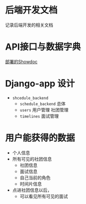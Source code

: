 # 后端开发文档

记录后端开发的相关文档

# API接口与数据字典

[部署的Showdoc](http://fkynjyq.com:10000)

# Django-app 设计

- `shcedule_backend`
  - `schedule_backend` 总体
  - `users` 用户管理 社团管理
  - `timelines` 面试管理

# 用户能获得的数据

- 个人信息
- 所有可见的社团信息
  - 社团信息
  - 面试信息
  - 自己当前的角色
  - 时间片信息
- 点进社团信息以后，
  - 可以看见所有可见的面试
